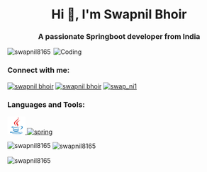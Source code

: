 <h1 align="center">Hi 👋, I'm Swapnil Bhoir</h1>
<h3 align="center">A passionate Springboot developer from India</h3>
<img align="right" alt="Coding" width="400" src="https://media.tenor.com/GVk4jB2u_i8AAAAd/coding.gif">
<p align="left"> <img src="https://komarev.com/ghpvc/?username=swapnil8165&label=Profile%20views&color=0e75b6&style=flat" alt="swapnil8165" /> </p>

<h3 align="left">Connect with me:</h3>
<p align="left">
<a href="https://linkedin.com/in/swapnil bhoir" target="blank"><img align="center" src="https://raw.githubusercontent.com/rahuldkjain/github-profile-readme-generator/master/src/images/icons/Social/linked-in-alt.svg" alt="swapnil bhoir" height="30" width="40" /></a>
<a href="https://fb.com/swapnil bhoir" target="blank"><img align="center" src="https://raw.githubusercontent.com/rahuldkjain/github-profile-readme-generator/master/src/images/icons/Social/facebook.svg" alt="swapnil bhoir" height="30" width="40" /></a>
<a href="https://instagram.com/swap_ni1" target="blank"><img align="center" src="https://raw.githubusercontent.com/rahuldkjain/github-profile-readme-generator/master/src/images/icons/Social/instagram.svg" alt="swap_ni1" height="30" width="40" /></a>
</p>

<h3 align="left">Languages and Tools:</h3>
<p align="left"> <a href="https://www.java.com" target="_blank" rel="noreferrer"> <img src="https://raw.githubusercontent.com/devicons/devicon/master/icons/java/java-original.svg" alt="java" width="40" height="40"/> </a> <a href="https://spring.io/" target="_blank" rel="noreferrer"> <img src="https://www.vectorlogo.zone/logos/springio/springio-icon.svg" alt="spring" width="40" height="40"/> </a> </p>

<p><img align="left" src="https://github-readme-stats.vercel.app/api/top-langs?username=swapnil8165&show_icons=true&locale=en&layout=compact" alt="swapnil8165" /></p>

<p>&nbsp;<img align="center" src="https://github-readme-stats.vercel.app/api?username=swapnil8165&show_icons=true&locale=en" alt="swapnil8165" /></p>

<p><img align="center" src="https://github-readme-streak-stats.herokuapp.com/?user=swapnil8165&" alt="swapnil8165" /></p>



